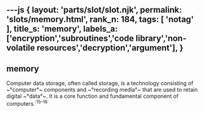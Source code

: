 ---js
{
  layout: 'parts/slot/slot.njk',
  permalink: 'slots/memory.html',
  rank_n: 184,
  tags: [ 'notag' ],
  title_s: 'memory',
  labels_a: ['encryption','subroutines','code library','non-volatile resources','decryption','argument'],
}
---
## memory

Computer data storage, often called storage, is a technology consisting of ~°computer°~ components and ~°recording media°~ that are used to retain digital ~°data°~. It is a core function and fundamental component of computers.<sup class="reference" style="white-space:nowrap;">:15–16</sup>
